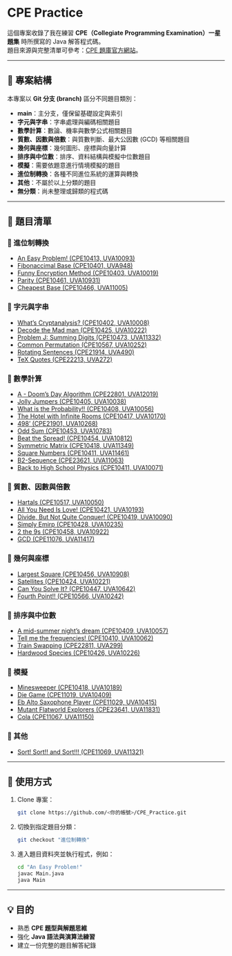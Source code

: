 # CPE Practice

這個專案收錄了我在練習 **CPE（Collegiate Programming Examination）一星題集** 時所撰寫的 Java 解答程式碼。  
題目來源與完整清單可參考：[CPE 題庫官方網站](https://cpe.mcu.edu.tw/environment.php#starList)。  

---

## 📂 專案結構
本專案以 **Git 分支 (branch)** 區分不同題目類別：  

- **main**：主分支，僅保留基礎設定與索引  
- **字元與字串**：字串處理與編碼相關題目  
- **數學計算**：數論、機率與數學公式相關題目  
- **質數、因數與倍數**：與質數判斷、最大公因數 (GCD) 等相關題目  
- **幾何與座標**：幾何圖形、座標與向量計算  
- **排序與中位數**：排序、資料結構與模擬中位數題目  
- **模擬**：需要依題意進行情境模擬的題目  
- **進位制轉換**：各種不同進位系統的運算與轉換  
- **其他**：不屬於以上分類的題目  
- **無分類**：尚未整理或歸類的程式碼  

---

## 📑 題目清單

### 🔹 進位制轉換
- [An Easy Problem! (CPE10413, UVA10093)](https://onlinejudge.org/external/100/10093.pdf)
- [Fibonaccimal Base (CPE10401, UVA948)](https://onlinejudge.org/external/9/948.pdf)
- [Funny Encryption Method (CPE10403, UVA10019)](https://onlinejudge.org/external/100/10019.pdf)
- [Parity (CPE10461, UVA10931)](https://onlinejudge.org/external/109/10931.pdf)
- [Cheapest Base (CPE10466, UVA11005)](https://onlinejudge.org/external/110/11005.pdf)

### 🔹 字元與字串
- [What’s Cryptanalysis? (CPE10402, UVA10008)](https://onlinejudge.org/external/100/10008.pdf)
- [Decode the Mad man (CPE10425, UVA10222)](https://onlinejudge.org/external/102/10222.pdf)
- [Problem J: Summing Digits (CPE10473, UVA11332)](https://onlinejudge.org/external/113/11332.pdf)
- [Common Permutation (CPE10567, UVA10252)](https://onlinejudge.org/external/102/10252.pdf)
- [Rotating Sentences (CPE21914, UVA490)](https://onlinejudge.org/external/4/490.pdf)
- [TeX Quotes (CPE22213, UVA272)](https://onlinejudge.org/external/2/272.pdf)

### 🔹 數學計算
- [A - Doom’s Day Algorithm (CPE22801, UVA12019)](https://onlinejudge.org/external/120/12019.pdf)
- [Jolly Jumpers (CPE10405, UVA10038)](https://onlinejudge.org/external/100/10038.pdf)
- [What is the Probability!! (CPE10408, UVA10056)](https://onlinejudge.org/external/100/10056.pdf)
- [The Hotel with Infinite Rooms (CPE10417, UVA10170)](https://onlinejudge.org/external/101/10170.pdf)
- [498’ (CPE21901, UVA10268)](https://onlinejudge.org/external/102/10268.pdf)
- [Odd Sum (CPE10453, UVA10783)](https://onlinejudge.org/external/107/10783.pdf)
- [Beat the Spread! (CPE10454, UVA10812)](https://onlinejudge.org/external/108/10812.pdf)
- [Symmetric Matrix (CPE10418, UVA11349)](https://onlinejudge.org/external/113/11349.pdf)
- [Square Numbers (CPE10411, UVA11461)](https://onlinejudge.org/external/114/11461.pdf)
- [B2-Sequence (CPE23621, UVA11063)](https://onlinejudge.org/external/110/11063.pdf)
- [Back to High School Physics (CPE10411, UVA10071)](https://onlinejudge.org/external/100/10071.pdf)

### 🔹 質數、因數與倍數
- [Hartals (CPE10517, UVA10050)](https://onlinejudge.org/external/100/10050.pdf)
- [All You Need Is Love! (CPE10421, UVA10193)](https://onlinejudge.org/external/101/10193.pdf)
- [Divide, But Not Quite Conquer! (CPE10419, UVA10090)](https://onlinejudge.org/external/100/10090.pdf)
- [Simply Emirp (CPE10428, UVA10235)](https://onlinejudge.org/external/102/10235.pdf)
- [2 the 9s (CPE10458, UVA10922)](https://onlinejudge.org/external/109/10922.pdf)
- [GCD (CPE11076, UVA11417)](https://onlinejudge.org/external/114/11417.pdf)

### 🔹 幾何與座標
- [Largest Square (CPE10456, UVA10908)](https://onlinejudge.org/external/109/10908.pdf)
- [Satellites (CPE10424, UVA10221)](https://onlinejudge.org/external/102/10221.pdf)
- [Can You Solve It? (CPE10447, UVA10642)](https://onlinejudge.org/external/106/10642.pdf)
- [Fourth Point!! (CPE10566, UVA10242)](https://onlinejudge.org/external/102/10242.pdf)

### 🔹 排序與中位數
- [A mid-summer night’s dream (CPE10409, UVA10057)](https://onlinejudge.org/external/100/10057.pdf)
- [Tell me the frequencies! (CPE10410, UVA10062)](https://onlinejudge.org/external/100/10062.pdf)
- [Train Swapping (CPE22811, UVA299)](https://onlinejudge.org/external/2/299.pdf)
- [Hardwood Species (CPE10426, UVA10226)](https://onlinejudge.org/external/102/10226.pdf)

### 🔹 模擬
- [Minesweeper (CPE10418, UVA10189)](https://onlinejudge.org/external/101/10189.pdf)
- [Die Game (CPE11019, UVA10409)](https://onlinejudge.org/external/104/10409.pdf)
- [Eb Alto Saxophone Player (CPE11029, UVA10415)](https://onlinejudge.org/external/104/10415.pdf)
- [Mutant Flatworld Explorers (CPE23641, UVA11831)](https://onlinejudge.org/external/118/11831.pdf)
- [Cola (CPE11067, UVA11150)](https://onlinejudge.org/external/111/11150.pdf)

### 🔹 其他
- [Sort! Sort!! and Sort!!! (CPE11069, UVA11321)](https://onlinejudge.org/external/113/11321.pdf)

---

## 🚀 使用方式
1. Clone 專案：
   ```bash
   git clone https://github.com/<你的帳號>/CPE_Practice.git
   ```
2. 切換到指定題目分類：
   ```bash
   git checkout "進位制轉換"
   ```
3. 進入題目資料夾並執行程式，例如：
   ```bash
   cd "An Easy Problem!"
   javac Main.java
   java Main
   ```

---

## 💡 目的
- 熟悉 **CPE 題型與解題思維**  
- 強化 **Java 語法與演算法練習**  
- 建立一份完整的題目解答紀錄  
